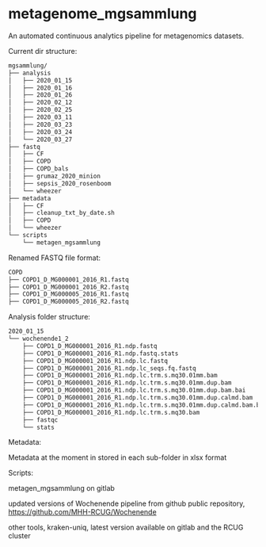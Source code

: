 # metagenome_mgsammlung
An automated continuous analytics pipeline for metagenomics datasets.

Current dir structure:
```bash
mgsammlung/
├── analysis
│   ├── 2020_01_15
│   ├── 2020_01_16
│   ├── 2020_01_26
│   ├── 2020_02_12
│   ├── 2020_02_25
│   ├── 2020_03_11
│   ├── 2020_03_23
│   ├── 2020_03_24
│   └── 2020_03_27
├── fastq
│   ├── CF
│   ├── COPD
│   ├── COPD_bals
│   ├── grumaz_2020_minion
│   ├── sepsis_2020_rosenboom
│   └── wheezer
├── metadata
│   ├── CF
│   ├── cleanup_txt_by_date.sh
│   ├── COPD
│   └── wheezer
└── scripts
    └── metagen_mgsammlung
```
Renamed FASTQ file format:
```bash
COPD
├── COPD1_D_MG000001_2016_R1.fastq
├── COPD1_D_MG000001_2016_R2.fastq
├── COPD1_D_MG000005_2016_R1.fastq
├── COPD1_D_MG000005_2016_R2.fastq
```
Analysis folder structure:
```bash
2020_01_15
└── wochenende1_2
    ├── COPD1_D_MG000001_2016_R1.ndp.fastq
    ├── COPD1_D_MG000001_2016_R1.ndp.fastq.stats
    ├── COPD1_D_MG000001_2016_R1.ndp.lc.fastq
    ├── COPD1_D_MG000001_2016_R1.ndp.lc_seqs.fq.fastq
    ├── COPD1_D_MG000001_2016_R1.ndp.lc.trm.s.mq30.01mm.bam
    ├── COPD1_D_MG000001_2016_R1.ndp.lc.trm.s.mq30.01mm.dup.bam
    ├── COPD1_D_MG000001_2016_R1.ndp.lc.trm.s.mq30.01mm.dup.bam.bai
    ├── COPD1_D_MG000001_2016_R1.ndp.lc.trm.s.mq30.01mm.dup.calmd.bam
    ├── COPD1_D_MG000001_2016_R1.ndp.lc.trm.s.mq30.01mm.dup.calmd.bam.bai
    ├── COPD1_D_MG000001_2016_R1.ndp.lc.trm.s.mq30.bam
    ├── fastqc
    └── stats  
 ```
Metadata:

Metadata at the moment in stored in each sub-folder in xlsx format

Scripts:

metagen_mgsammlung on gitlab

updated versions of Wochenende pipeline from github public repository, https://github.com/MHH-RCUG/Wochenende

other tools, kraken-uniq, latest version available on gitlab and the RCUG cluster
